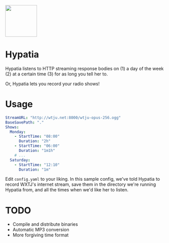 <img src="http://i.imgur.com/6ogRder.jpg" width=100></img>
# Hypatia

Hypatia listens to HTTP streaming response bodies on (1) a day of the week (2)
at a certain time (3) for as long you tell her to.

Or, Hypatia lets you record your radio shows!

# Usage

```yaml
StreamURL: "http://wtju.net:8000/wtju-opus-256.ogg"
BaseSavePath: "."
Shows:
  Monday:
    - StartTime: "08:00"
      Duration: "2h"
    - StartTime: "06:00"
      Duration: "1m1h"
    # ...
  Saturday:
    - StartTime: "12:10"
      Duration: "1m"
```

Edit `config.yaml` to your liking. In this sample config, we've told Hypatia to
record WXTJ's internet stream, save them in the directory we're running Hypatia
from, and all the times when we'd like her to listen.

# TODO

* Compile and distribute binaries
* Automatic MP3 conversion
* More forgiving time format
